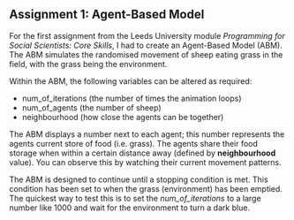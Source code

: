 ## Assignment 1: Agent-Based Model

For the first assignment from the Leeds University module *Programming for Social Scientists: Core Skills*, I had to create an Agent-Based Model (ABM).
The ABM simulates the randomised movement of sheep eating grass in the field, with the grass being the environment.

Within the ABM, the following variables can be altered as required:
- num_of_iterations (the number of times the animation loops)
- num_of_agents     (the number of sheep)
- neighbourhood     (how close the agents can be together)

The ABM displays a number next to each agent; this number represents the agents current store of food (i.e. grass). 
The agents share their food storage when within a certain distance away (defined by **neighbourhood** value). 
You can observe this by watching their current movement patterns.

The ABM is designed to continue until a stopping condition is met. This condition has been set to when the grass (environment) has been emptied.
The quickest way to test this is to set the *num_of_iterations* to a large number like 1000 and wait for the environment to turn a dark blue.
